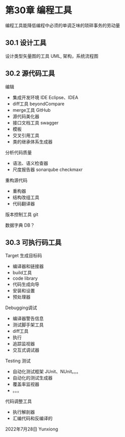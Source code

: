 # 第30章 编程工具
编程工具能降低编程中必须的单调乏味的琐碎事务的劳动量

## 30.1 设计工具
设计类型矢量图的工具
UML, 架构，系统流程图

## 30.2 源代码工具
编辑
- 集成开发环境 IDE   Eclipse、IDEA
- diff工具  beyondCompare
- merge工具  GitHub
- 源代码美化器 
- 接口文档工具 swagger 
- 模板
- 交叉引用工具
- 类的继承体系生成器

分析代码质量
- 语法、语义检查器  
- 尺度报告器 sonarqube checkmaxr

重构源代码
- 重构器
- 结构改组工具
- 代码翻译器

版本控制工具 git

数据字典 DB？

## 30.3 可执行码工具
Target 生成目标码
- 编译器和链接器
- build工具
- code library
- 代码生成向导
- 安装和设置
- 预处理器

Debugging调试
- 编译器警告信息
- 测试脚手架工具
- diff工具
- 执行
- 追踪监视器
- 交互式调试器

Testing 测试
- 自动化测试框架 JUnit、NUnit。。。
- 自动化的测试生成器
- 覆盖率监视器
- 。。。


代码调整工具
- 执行解剖器
- 汇编代码和反编译的

2022年7月28日
Yunxiong
